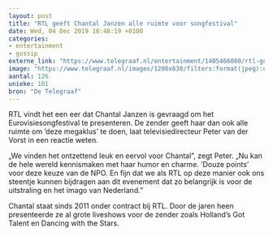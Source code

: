 ```yaml
---
layout: post
title: "RTL geeft Chantal Janzen alle ruimte voor songfestival"
date: Wed, 04 Dec 2019 18:48:19 +0100
categories: 
- entertainment 
- gossip 
externe_link: "https://www.telegraaf.nl/entertainment/1405466080/rtl-geeft-chantal-janzen-alle-ruimte-voor-songfestival"
image: "https://www.telegraaf.nl/images/1200x630/filters:format(jpeg):quality(80)/cdn-kiosk-api.telegraaf.nl/42308290-16be-11ea-b56e-02c309bc01c1.jpg"
aantal: 126
unieke: 101
bron: "De Telegraaf"
---
```


<p class="intro">RTL vindt het een eer dat Chantal Janzen is gevraagd om het Eurovisiesongfestival te presenteren. De zender geeft haar dan ook alle ruimte om ’deze megaklus’ te doen, laat televisiedirecteur Peter van der Vorst in een reactie weten.</p> <p>„We vinden het ontzettend leuk en eervol voor Chantal”, zegt Peter. „Nu kan de hele wereld kennismaken met haar humor en charme. ’Douze points’ voor deze keuze van de NPO. En fijn dat we als RTL op deze manier ook ons steentje kunnen bijdragen aan dit evenement dat zo belangrijk is voor de uitstraling en het imago van Nederland.”</p><p>Chantal staat sinds 2011 onder contract bij RTL. Door de jaren heen presenteerde ze al grote liveshows voor de zender zoals Holland’s Got Talent en Dancing with the Stars.</p>
